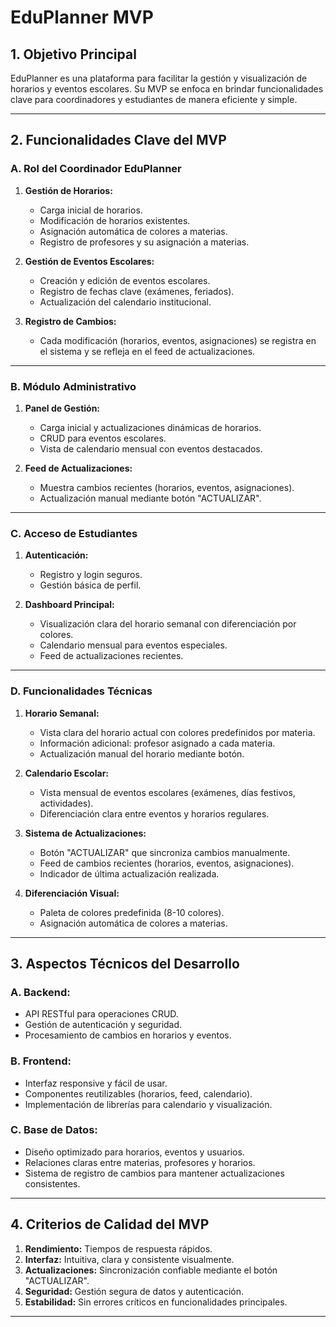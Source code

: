 
# **EduPlanner MVP**

## **1. Objetivo Principal**  
EduPlanner es una plataforma para facilitar la gestión y visualización de horarios y eventos escolares. 
Su MVP se enfoca en brindar funcionalidades clave para coordinadores y estudiantes de manera eficiente y simple.

---

## **2. Funcionalidades Clave del MVP**  

### **A. Rol del Coordinador EduPlanner**  
1. **Gestión de Horarios:**  
   - Carga inicial de horarios.  
   - Modificación de horarios existentes.  
   - Asignación automática de colores a materias.  
   - Registro de profesores y su asignación a materias.  

2. **Gestión de Eventos Escolares:**  
   - Creación y edición de eventos escolares.  
   - Registro de fechas clave (exámenes, feriados).  
   - Actualización del calendario institucional.  

3. **Registro de Cambios:**  
   - Cada modificación (horarios, eventos, asignaciones) se registra en el sistema y se refleja en el feed de actualizaciones.

---

### **B. Módulo Administrativo**  
1. **Panel de Gestión:**  
   - Carga inicial y actualizaciones dinámicas de horarios.  
   - CRUD para eventos escolares.  
   - Vista de calendario mensual con eventos destacados.  

2. **Feed de Actualizaciones:**  
   - Muestra cambios recientes (horarios, eventos, asignaciones).  
   - Actualización manual mediante botón "ACTUALIZAR".  

---

### **C. Acceso de Estudiantes**  
1. **Autenticación:**  
   - Registro y login seguros.  
   - Gestión básica de perfil.  

2. **Dashboard Principal:**  
   - Visualización clara del horario semanal con diferenciación por colores.  
   - Calendario mensual para eventos especiales.  
   - Feed de actualizaciones recientes.  

---

### **D. Funcionalidades Técnicas**  
1. **Horario Semanal:**  
   - Vista clara del horario actual con colores predefinidos por materia.  
   - Información adicional: profesor asignado a cada materia.  
   - Actualización manual del horario mediante botón.  

2. **Calendario Escolar:**  
   - Vista mensual de eventos escolares (exámenes, días festivos, actividades).  
   - Diferenciación clara entre eventos y horarios regulares.  

3. **Sistema de Actualizaciones:**  
   - Botón "ACTUALIZAR" que sincroniza cambios manualmente.  
   - Feed de cambios recientes (horarios, eventos, asignaciones).  
   - Indicador de última actualización realizada.  

4. **Diferenciación Visual:**  
   - Paleta de colores predefinida (8-10 colores).  
   - Asignación automática de colores a materias.  

---

## **3. Aspectos Técnicos del Desarrollo**  

### **A. Backend:**  
- API RESTful para operaciones CRUD.  
- Gestión de autenticación y seguridad.  
- Procesamiento de cambios en horarios y eventos.  

### **B. Frontend:**  
- Interfaz responsive y fácil de usar.  
- Componentes reutilizables (horarios, feed, calendario).  
- Implementación de librerías para calendario y visualización.  

### **C. Base de Datos:**  
- Diseño optimizado para horarios, eventos y usuarios.  
- Relaciones claras entre materias, profesores y horarios.  
- Sistema de registro de cambios para mantener actualizaciones consistentes.  

---

## **4. Criterios de Calidad del MVP**  
1. **Rendimiento:** Tiempos de respuesta rápidos.  
2. **Interfaz:** Intuitiva, clara y consistente visualmente.  
3. **Actualizaciones:** Sincronización confiable mediante el botón "ACTUALIZAR".  
4. **Seguridad:** Gestión segura de datos y autenticación.  
5. **Estabilidad:** Sin errores críticos en funcionalidades principales.  

---
